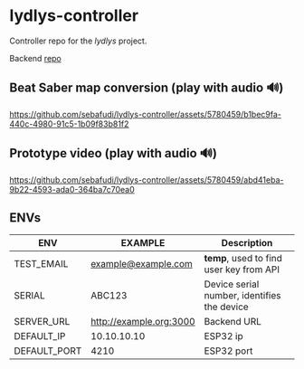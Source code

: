 # lydlys-controller
Controller repo for the _lydlys_ project.

Backend [repo](https://github.com/sebafudi/lydlys-backend)

## Beat Saber map conversion (play with audio 🔊)
https://github.com/sebafudi/lydlys-controller/assets/5780459/b1bec9fa-440c-4980-91c5-1b09f83b81f2

## Prototype video (play with audio 🔊)
https://github.com/sebafudi/lydlys-controller/assets/5780459/abd41eba-9b22-4593-ada0-364ba7c70ea0

## ENVs
| ENV          | EXAMPLE                 | Description                                 |
|--------------|-------------------------|---------------------------------------------|
| TEST_EMAIL   | example@example.com     | **temp**, used to find user key from API    |
| SERIAL       | ABC123                  | Device serial number, identifies the device |
| SERVER_URL   | http://example.org:3000 | Backend URL                                 |
| DEFAULT_IP   | 10.10.10.10             | ESP32 ip                                    |
| DEFAULT_PORT | 4210                    | ESP32 port                                  |
